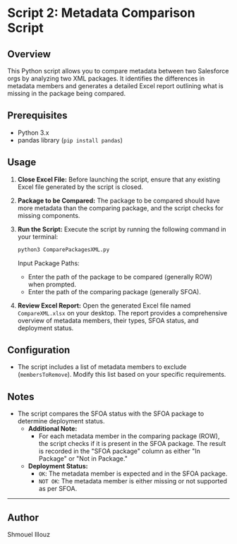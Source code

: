 # Script 2: Metadata Comparison Script

## Overview

This Python script allows you to compare metadata between two Salesforce orgs by analyzing two XML packages. It identifies the differences in metadata members and generates a detailed Excel report outlining what is missing in the package being compared.

## Prerequisites

- Python 3.x
- pandas library (`pip install pandas`)

## Usage

1. **Close Excel File:**
   Before launching the script, ensure that any existing Excel file generated by the script is closed.

2. **Package to be Compared:**
   The package to be compared should have more metadata than the comparing package, and the script checks for missing components.

3. **Run the Script:**
   Execute the script by running the following command in your terminal:

   ```bash
   python3 ComparePackagesXML.py
   ```

   Input Package Paths:
   - Enter the path of the package to be compared (generally ROW) when prompted.
   - Enter the path of the comparing package (generally SFOA).

4. **Review Excel Report:**
   Open the generated Excel file named `CompareXML.xlsx` on your desktop. The report provides a comprehensive overview of metadata members, their types, SFOA status, and deployment status.

## Configuration

- The script includes a list of metadata members to exclude (`membersToRemove`). Modify this list based on your specific requirements.

## Notes

- The script compares the SFOA status with the SFOA package to determine deployment status.
  - **Additional Note:**
    - For each metadata member in the comparing package (ROW), the script checks if it is present in the SFOA package. The result is recorded in the "SFOA package" column as either "In Package" or "Not in Package."
  - **Deployment Status:**
    - `OK`: The metadata member is expected and in the SFOA package.
    - `NOT OK`: The metadata member is either missing or not supported as per SFOA.

---

## Author

Shmouel Illouz
